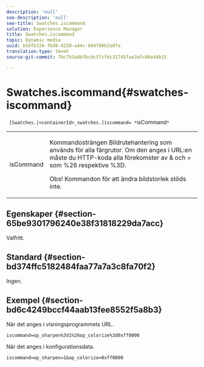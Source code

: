 ```yaml
---
description: 'null'
seo-description: 'null'
seo-title: Swatches.iscommand
solution: Experience Manager
title: Swatches.iscommand
topic: Dynamic media
uuid: b5dfb326-fbd8-4220-a44c-0d4f80b2a8fa
translation-type: tm+mt
source-git-commit: 7bc7b3a86fbcdc57cfdc31745fae3afc06e44b15

---
```



# Swatches.iscommand{#swatches-iscommand}

` [Swatches.|<containerId>_swatches.]iscommand= *`isCommand`*`

<table id="table_43A84C1044574A6FAB8CE67D71AAD5EC"> 
 <tbody> 
  <tr> 
   <td colname="col1"> <p> <span class="codeph"> <span class="varname"> isCommand</span></span> </p> </td> 
   <td colname="col2"> <p> Kommandosträngen Bildrutehantering som används för alla färgrutor. Om den anges i URL:en måste du HTTP-koda alla förekomster av <span class="codeph"> &amp;</span> och <span class="codeph"> =</span> som <span class="codeph"> %26</span> respektive <span class="codeph"> %3D</span>. </p> <p> <p>Obs!  Kommandon för att ändra bildstorlek stöds inte. </p> </p> </td> 
  </tr> 
 </tbody> 
</table>

## Egenskaper {#section-65be9301796240e38f31818229da7acc}

Valfritt.

## Standard {#section-bd374ffc5182484faa77a7a3c8fa70f2}

Ingen.

## Exempel {#section-bd6c4249bccf44aab13fee8552f5a8b3}

När det anges i visningsprogrammets URL.

`iscommand=op_sharpen%3d1%26op_colorize%3d0xff0000`

När det anges i konfigurationsdata.

`iscommand=op_sharpen=1&op_colorize=0xff0000`
